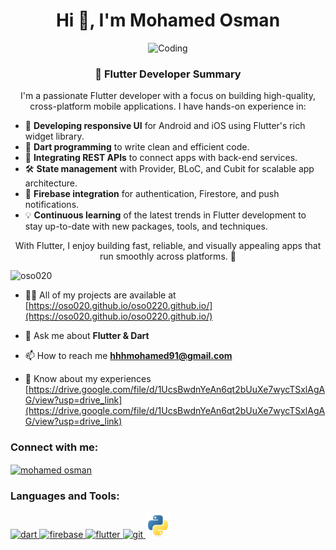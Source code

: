 <h1 align="center">Hi 👋, I'm Mohamed Osman</h1>

<p align="center">
  <img alt="Coding" width="800" src="https://media1.giphy.com/media/qgQUggAC3Pfv687qPC/giphy.gif">
</p>
<h3 align="center">🚀 Flutter Developer Summary</h3>



<p align="center">I'm a passionate Flutter developer with a focus on building high-quality, cross-platform mobile applications. I have hands-on experience in:</p>

- 📱 **Developing responsive UI** for Android and iOS using Flutter's rich widget library.
- 🎯 **Dart programming** to write clean and efficient code.
- 🔗 **Integrating REST APIs** to connect apps with back-end services.
- 🛠 **State management** with Provider, BLoC, and Cubit for scalable app architecture.
- 🧩 **Firebase integration** for authentication, Firestore, and push notifications.
- 💡 **Continuous learning** of the latest trends in Flutter development to stay up-to-date with new packages, tools, and techniques.

<p align="center">With Flutter, I enjoy building fast, reliable, and visually appealing apps that run smoothly across platforms. 💙</p>


<p align="left">
  <img src="https://komarev.com/ghpvc/?username=oso020&label=Profile%20views&color=0e75b6&style=flat" alt="oso020" />
</p>


- 👨‍💻 All of my projects are available at [https://oso020.github.io/oso0220.github.io/](https://oso020.github.io/oso0220.github.io/)

- 💬 Ask me about **Flutter & Dart**

- 📫 How to reach me **hhhmohamed91@gmail.com**

- 📄 Know about my experiences [https://drive.google.com/file/d/1UcsBwdnYeAn6qt2bUuXe7wycTSxlAgAG/view?usp=drive_link](https://drive.google.com/file/d/1UcsBwdnYeAn6qt2bUuXe7wycTSxlAgAG/view?usp=drive_link)


<h3 align="left">Connect with me:</h3>
<p align="left">
  <a href="https://www.linkedin.com/in/mohamed-osman-3b3525245/" target="blank">
    <img align="center" src="https://raw.githubusercontent.com/rahuldkjain/github-profile-readme-generator/master/src/images/icons/Social/linked-in-alt.svg" alt="mohamed osman" height="30" width="40" />
  </a>
</p>

<h3 align="left">Languages and Tools:</h3>
<p align="left">
  <a href="https://dart.dev" target="_blank" rel="noreferrer"> 
    <img src="https://www.vectorlogo.zone/logos/dartlang/dartlang-icon.svg" alt="dart" width="40" height="40"/> 
  </a> 
  <a href="https://firebase.google.com/" target="_blank" rel="noreferrer"> 
    <img src="https://www.vectorlogo.zone/logos/firebase/firebase-icon.svg" alt="firebase" width="40" height="40"/> 
  </a> 
  <a href="https://flutter.dev" target="_blank" rel="noreferrer"> 
    <img src="https://www.vectorlogo.zone/logos/flutterio/flutterio-icon.svg" alt="flutter" width="40" height="40"/> 
  </a> 
  <a href="https://git-scm.com/" target="_blank" rel="noreferrer"> 
    <img src="https://www.vectorlogo.zone/logos/git-scm/git-scm-icon.svg" alt="git" width="40" height="40"/> 
  </a> 
  <a href="https://www.python.org" target="_blank" rel="noreferrer"> 
    <img src="https://raw.githubusercontent.com/devicons/devicon/master/icons/python/python-original.svg" alt="python" width="40" height="40"/> 
  </a> 
</p>
